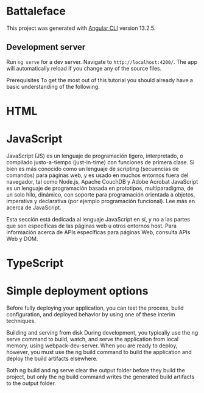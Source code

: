 # Battaleface

This project was generated with [Angular CLI](https://github.com/angular/angular-cli) version 13.2.5.

## Development server

Run `ng serve` for a dev server. Navigate to `http://localhost:4200/`. The app will automatically reload if you change any of the source files.

Prerequisites
To get the most out of this tutorial you should already have a basic understanding of the following.

# HTML
# JavaScript
JavaScript (JS) es un lenguaje de programación ligero, interpretado, o compilado justo-a-tiempo (just-in-time) con funciones de primera clase. Si bien es más conocido como un lenguaje de scripting (secuencias de comandos) para páginas web, y es usado en muchos entornos fuera del navegador, tal como Node.js, Apache CouchDB y Adobe Acrobat JavaScript es un lenguaje de programación basada en prototipos, multiparadigma, de un solo hilo, dinámico, con soporte para programación orientada a objetos, imperativa y declarativa (por ejemplo programación funcional). Lee más en acerca de JavaScript.

Esta sección está dedicada al lenguaje JavaScript en sí, y no a las partes que son específicas de las páginas web u otros entornos host. Para información acerca de APIs específicas para páginas Web, consulta APIs Web y DOM.
# TypeScript

# Simple deployment options
Before fully deploying your application, you can test the process, build configuration, and deployed behavior by using one of these interim techniques.

Building and serving from disk
During development, you typically use the ng serve command to build, watch, and serve the application from local memory, using webpack-dev-server. When you are ready to deploy, however, you must use the ng build command to build the application and deploy the build artifacts elsewhere.

Both ng build and ng serve clear the output folder before they build the project, but only the ng build command writes the generated build artifacts to the output folder.
